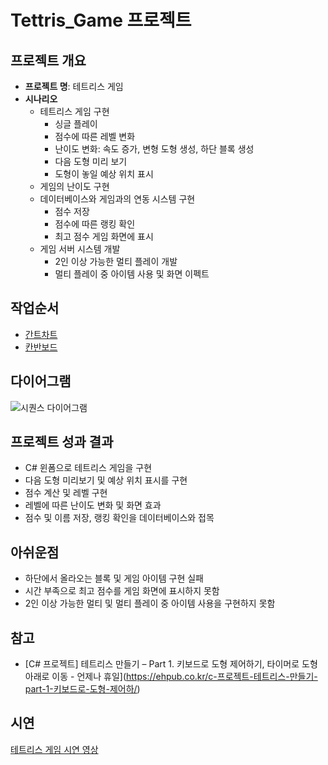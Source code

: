 # Tettris_Game 프로젝트

## 프로젝트 개요

- **프로젝트 명**: 테트리스 게임
- **시나리오**
    - 테트리스 게임 구현
        - 싱글 플레이
        - 점수에 따른 레벨 변화
        - 난이도 변화: 속도 증가, 변형 도형 생성, 하단 블록 생성
        - 다음 도형 미리 보기
        - 도형이 놓일 예상 위치 표시
    - 게임의 난이도 구현
    - 데이터베이스와 게임과의 연동 시스템 구현
        - 점수 저장
        - 점수에 따른 랭킹 확인
        - 최고 점수 게임 화면에 표시
    - 게임 서버 시스템 개발
        - 2인 이상 가능한 멀티 플레이 개발
        - 멀티 플레이 중 아이템 사용 및 화면 이펙트

## 작업순서

- [간트차트](https://www.notion.so/e9b6445b81e040b689bc188875a2b23c?pvs=21)
- [칸반보드](https://www.notion.so/14e8db2025b44c82a16b71437acd92d9?pvs=21)

## 다이어그램

![시퀀스 다이어그램](https://github.com/LeeGaYeun/Tettris_Game/assets/149138767/b1dccd04-e3ec-4ade-b8da-0ea2916194f3)

## 프로젝트 성과 결과

- C# 윈폼으로 테트리스 게임을 구현
- 다음 도형 미리보기 및 예상 위치 표시를 구현
- 점수 계산 및 레벨 구현
- 레벨에 따른 난이도 변화 및 화면 효과
- 점수 및 이름 저장, 랭킹 확인을 데이터베이스와 접목

## 아쉬운점

- 하단에서 올라오는 블록 및 게임 아이템 구현 실패
- 시간 부족으로 최고 점수를 게임 화면에 표시하지 못함
- 2인 이상 가능한 멀티 및 멀티 플레이 중 아이템 사용을 구현하지 못함

## 참고

- [C# 프로젝트] 테트리스 만들기 – Part 1. 키보드로 도형 제어하기, 타이머로 도형 아래로 이동 - 언제나 휴일](https://ehpub.co.kr/c-프로젝트-테트리스-만들기-part-1-키보드로-도형-제어하/)

## 시연

[테트리스 게임 시연 영상](https://youtu.be/UYwhIuIcWEU)
